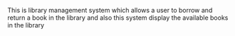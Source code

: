 This is library management system which allows a user to borrow and return a book in the library and also this system display the available books in the library
